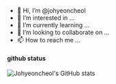 - 👋 Hi, I’m @johyeoncheol
- 👀 I’m interested in ...
- 🌱 I’m currently learning ...
- 💞️ I’m looking to collaborate on ...
- 📫 How to reach me ...

<!---
johyeoncheol/johyeoncheol is a ✨ special ✨ repository because its `README.md` (this file) appears on your GitHub profile.
You can click the Preview link to take a look at your changes.
--->


#### github status
![Johyeoncheol's GitHub stats](https://github-readme-stats.vercel.app/api?username=anuraghazra&show_icons=true&theme=radical)

